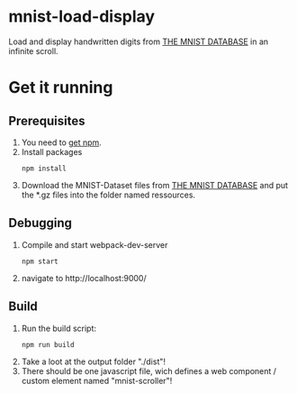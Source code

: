 # mnist-load-display

Load and display handwritten digits from [THE MNIST DATABASE](http://yann.lecun.com/exdb/mnist/) in an infinite scroll.

# Get it running

## Prerequisites

1. You need to [get npm](https://www.npmjs.com/get-npm).
2. Install packages
   ```
   npm install
   ```
3. Download the MNIST-Dataset files from [THE MNIST DATABASE](http://yann.lecun.com/exdb/mnist/) and put the *.gz files into the folder named ressources.

## Debugging

1. Compile and start webpack-dev-server
   ```
   npm start
   ```
2. navigate to http://localhost:9000/

## Build

1. Run the build script:
   ```
   npm run build
   ```
2. Take a loot at the output folder "./dist"!
3. There should be one javascript file, wich defines a web component / custom element named "mnist-scroller"!